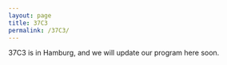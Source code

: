 ```yaml
---
layout: page
title: 37C3
permalink: /37C3/
---
```

37C3 is in Hamburg, and we will update our program here soon.
